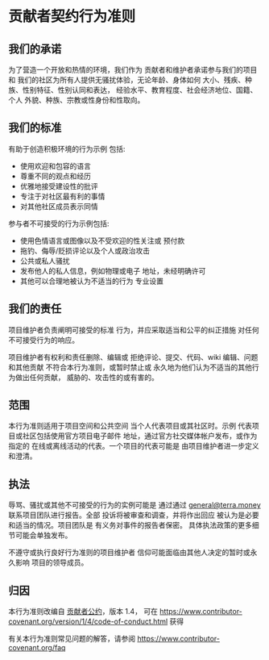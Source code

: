 # 贡献者契约行为准则

## 我们的承诺

为了营造一个开放和热情的环境，我们作为
贡献者和维护者承诺参与我们的项目和
我们的社区为所有人提供无骚扰体验，无论年龄、身体如何
大小、残疾、种族、性别特征、性别认同和表达，
经验水平、教育程度、社会经济地位、国籍、个人
外貌、种族、宗教或性身份和性取向。

## 我们的标准

有助于创造积极环境的行为示例
包括:

* 使用欢迎和包容的语言
* 尊重不同的观点和经历
* 优雅地接受建设性的批评
* 专注于对社区最有利的事情
* 对其他社区成员表示同情

参与者不可接受的行为示例包括:

* 使用色情语言或图像以及不受欢迎的性关注或
 预付款
* 拖钓、侮辱/贬损评论以及个人或政治攻击
* 公共或私人骚扰
* 发布他人的私人信息，例如物理或电子
 地址，未经明确许可
* 其他可以合理地被认为不适当的行为
 专业设置

## 我们的责任

项目维护者负责阐明可接受的标准
行为，并应采取适当和公平的纠正措施
对任何不可接受行为的响应。

项目维护者有权利和责任删除、编辑或
拒绝评论、提交、代码、wiki 编辑、问题和其他贡献
不符合本行为准则，或暂时禁止或
永久地为他们认为不适当的其他行为做出任何贡献，
威胁的、攻击性的或有害的。

## 范围

本行为准则适用于项目空间和公共空间
当个人代表项目或其社区时。示例
代表项目或社区包括使用官方项目电子邮件
地址，通过官方社交媒体帐户发布，或作为指定的
在线或离线活动的代表。一个项目的代表可能是
由项目维护者进一步定义和澄清。

## 执法

辱骂、骚扰或其他不可接受的行为的实例可能是
通过通过 general@terra.money 联系项目团队进行报告。全部
投诉将被审查和调查，并将作出回应
被认为是必要和适当的情况。项目团队是
有义务对事件的报告者保密。
具体执法政策的更多细节可能会单独发布。

不遵守或执行良好行为准则的项目维护者
信仰可能面临由其他人决定的暂时或永久影响
项目的领导成员。

## 归因

本行为准则改编自 [贡献者公约][主页]，版本 1.4，
可在 https://www.contributor-covenant.org/version/1/4/code-of-conduct.html 获得

[主页]:https://www.contributor-covenant.org

有关本行为准则常见问题的解答，请参阅
https://www.contributor-covenant.org/faq 
